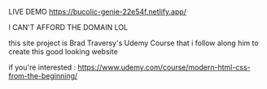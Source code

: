 LIVE DEMO https://bucolic-genie-22e54f.netlify.app/

I CAN'T AFFORD THE DOMAIN LOL

this site project is Brad Traversy's Udemy Course that i follow along him to create this good looking website

if you're interested : https://www.udemy.com/course/modern-html-css-from-the-beginning/
